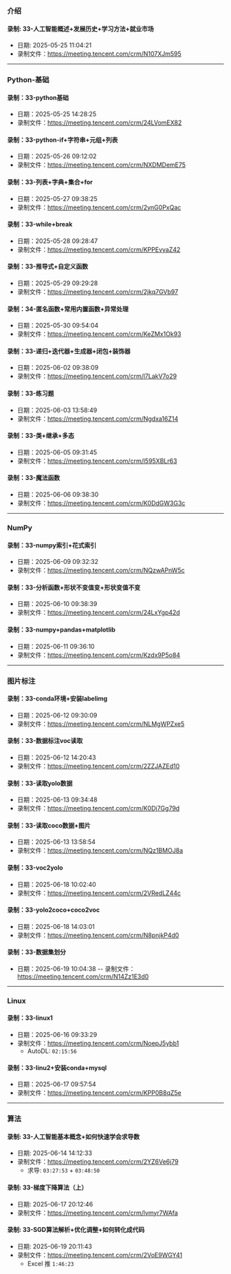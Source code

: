 ### 介绍
#### 录制: 33-人工智能概述+发展历史+学习方法+就业市场
- 日期: 2025-05-25 11:04:21
- 录制文件：https://meeting.tencent.com/crm/N107XJm595


---
### Python-基础
#### 录制：33-python基础
- 日期：2025-05-25 14:28:25
- 录制文件：https://meeting.tencent.com/crm/24LVomEX82

#### 录制：33-python-if+字符串+元组+列表
- 日期：2025-05-26 09:12:02
- 录制文件：https://meeting.tencent.com/crm/NXDMDemE75

#### 录制：33-列表+字典+集合+for
- 日期：2025-05-27 09:38:25
- 录制文件：https://meeting.tencent.com/crm/2ynG0PxQac

#### 录制：33-while+break
- 日期：2025-05-28 09:28:47
- 录制文件：https://meeting.tencent.com/crm/KPPEvyaZ42

#### 录制：33-推导式+自定义函数
- 日期：2025-05-29 09:29:28
- 录制文件：https://meeting.tencent.com/crm/2jkq7GVb97

#### 录制：34-匿名函数+常用内置函数+异常处理
- 日期：2025-05-30 09:54:04
- 录制文件：https://meeting.tencent.com/crm/KeZMx1Ok93

#### 录制：33-递归+迭代器+生成器+闭包+装饰器
- 日期：2025-06-02 09:38:09
- 录制文件：https://meeting.tencent.com/crm/l7LakV7o29

#### 录制：33-练习题
- 日期：2025-06-03 13:58:49
- 录制文件：https://meeting.tencent.com/crm/Ngdxa16Z14

#### 录制：33-类+继承+多态
- 日期：2025-06-05 09:31:45
- 录制文件：https://meeting.tencent.com/crm/l595XBLr63

#### 录制：33-魔法函数
- 日期：2025-06-06 09:38:30
- 录制文件：https://meeting.tencent.com/crm/K0DdGW3G3c

---
### NumPy
#### 录制：33-numpy索引+花式索引
- 日期：2025-06-09 09:32:32
- 录制文件：https://meeting.tencent.com/crm/NQzwAPnW5c

#### 录制：33-分析函数+形状不变值变+形状变值不变
- 日期：2025-06-10 09:38:39
- 录制文件：https://meeting.tencent.com/crm/24LxYgp42d

#### 录制：33-numpy+pandas+matplotlib
- 日期：2025-06-11 09:36:10
- 录制文件：https://meeting.tencent.com/crm/Kzdx9P5o84


---
### 图片标注
#### 录制：33-conda环境+安装labelimg
- 日期：2025-06-12 09:30:09
- 录制文件：https://meeting.tencent.com/crm/NLMgWPZxe5

#### 录制：33-数据标注voc读取
- 日期：2025-06-12 14:20:43
- 录制文件：https://meeting.tencent.com/crm/2ZZJAZEd10

#### 录制：33-读取yolo数据
- 日期：2025-06-13 09:34:48
- 录制文件：https://meeting.tencent.com/crm/K0Dj7Gg79d

#### 录制：33-读取coco数据+图片
- 日期：2025-06-13 13:58:54
- 录制文件：https://meeting.tencent.com/crm/NQz1BMOJ8a

#### 录制：33-voc2yolo
- 日期：2025-06-18 10:02:40
- 录制文件：https://meeting.tencent.com/crm/2VRedLZ44c

#### 录制：33-yolo2coco+coco2voc
- 日期：2025-06-18 14:03:01
- 录制文件：https://meeting.tencent.com/crm/N8pnjkP4d0

#### 录制：33-数据集划分
- 日期：2025-06-19 10:04:38
-- 录制文件：https://meeting.tencent.com/crm/N14Zz1E3d0


---
### Linux
#### 录制：33-linux1
- 日期：2025-06-16 09:33:29
- 录制文件：https://meeting.tencent.com/crm/NoepJ5ybb1
  - AutoDL: `02:15:56`

#### 录制：33-linu2+安装conda+mysql
- 日期：2025-06-17 09:57:54
- 录制文件：https://meeting.tencent.com/crm/KPP0B8qZ5e


---
### 算法
#### 录制: 33-人工智能基本概念+如何快速学会求导数
- 日期: 2025-06-14 14:12:33
- 录制文件：https://meeting.tencent.com/crm/2YZ6Ve6j79
  - 求导: `03:27:53` + `03:48:50`

#### 录制: 33-梯度下降算法（上）
- 日期: 2025-06-17 20:12:46
- 录制文件：https://meeting.tencent.com/crm/lvmyr7WAfa

#### 录制: 33-SGD算法解析+优化调整+如何转化成代码
- 日期: 2025-06-19 20:11:43
- 录制文件：https://meeting.tencent.com/crm/2VoE9WGY41
  - Excel 推 `1:46:23`